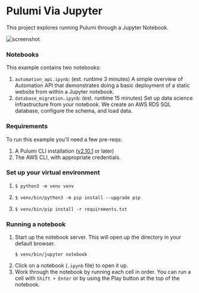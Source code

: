 # Pulumi Via Jupyter

This project explores running Pulumi through a Jupyter Notebook.

![screenshot](notebook-screenshot.png)

### Notebooks

This example contains two notebooks:

1. `automation_api.ipynb`: (est. runtime 3 minutes) A simple overview of Automation API that demonstrates doing a basic deployment of a static website from within a Jupyter notebook. 
2. `database_migration.ipynb`: (est. runtime 15 minutes) Set up data science infrastructure from your notebook. We create an AWS RDS SQL database, configure the schema, and load data.

### Requirements

To run this example you'll need a few pre-reqs:
1. A Pulumi CLI installation ([v2.10.1](https://www.pulumi.com/docs/get-started/install/versions/) or later)
2. The AWS CLI, with appropriate credentials.

### Set up your virtual environment

1. ```shell
   $ python3 -m venv venv
   ```
2. ```shell
   $ venv/bin/python3 -m pip install --upgrade pip
   ```
3. ```shell
   $ venv/bin/pip install -r requirements.txt
   ```

### Running a notebook

1. Start up the notebook server. This will open up the directory in your default browser.
   ```shell 
   $ venv/bin/jupyter notebook
   ```
2. Click on a notebook (`.ipynb` file) to open it up.
3. Work through the notebook by running each cell in order. You can run a cell with `Shift + Enter` or by using the Play button at the top of the notebook.
